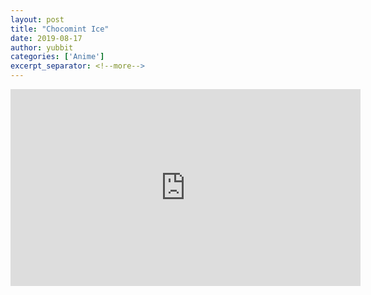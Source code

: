 ```yaml
---
layout: post
title: "Chocomint Ice"
date: 2019-08-17
author: yubbit
categories: ['Anime']
excerpt_separator: <!--more-->
---
```


<p align="center">
<iframe width="560" height="315" 
src="https://www.youtube.com/embed/pfkBYHFZAt8" frameborder="0" allow="accelerometer; autoplay; encrypted-media; gyroscope; picture-in-picture" allowfullscreen></iframe>
</p>

<!--more-->


